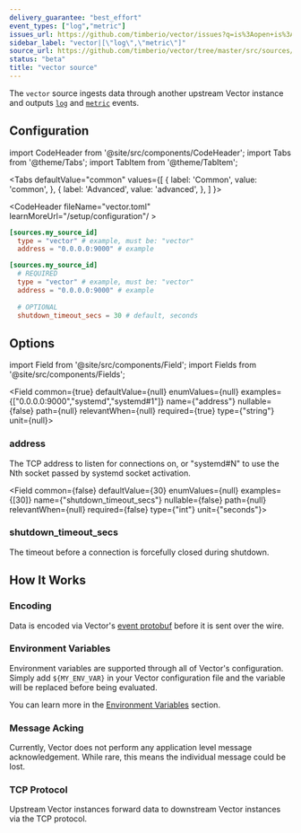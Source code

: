 ```yaml
---
delivery_guarantee: "best_effort"
event_types: ["log","metric"]
issues_url: https://github.com/timberio/vector/issues?q=is%3Aopen+is%3Aissue+label%3A%22source%3A+vector%22
sidebar_label: "vector|[\"log\",\"metric\"]"
source_url: https://github.com/timberio/vector/tree/master/src/sources/vector.rs
status: "beta"
title: "vector source" 
---
```


The `vector` source ingests data through another upstream Vector instance and outputs [`log`][docs.data-model#log] and [`metric`][docs.data-model#metric] events.

## Configuration

import CodeHeader from '@site/src/components/CodeHeader';
import Tabs from '@theme/Tabs';
import TabItem from '@theme/TabItem';

<Tabs
  defaultValue="common"
  values={[
    { label: 'Common', value: 'common', },
    { label: 'Advanced', value: 'advanced', },
  ]
}>
<TabItem value="common">

<CodeHeader fileName="vector.toml" learnMoreUrl="/setup/configuration"/ >

```toml
[sources.my_source_id]
  type = "vector" # example, must be: "vector"
  address = "0.0.0.0:9000" # example
```

</TabItem>
<TabItem value="advanced">

<CodeHeader fileName="vector.toml" learnMoreUrl="/setup/configuration" />

```toml
[sources.my_source_id]
  # REQUIRED
  type = "vector" # example, must be: "vector"
  address = "0.0.0.0:9000" # example
  
  # OPTIONAL
  shutdown_timeout_secs = 30 # default, seconds
```

</TabItem>

</Tabs>

## Options

import Field from '@site/src/components/Field';
import Fields from '@site/src/components/Fields';

<Fields filters={true}>


<Field
  common={true}
  defaultValue={null}
  enumValues={null}
  examples={["0.0.0.0:9000","systemd","systemd#1"]}
  name={"address"}
  nullable={false}
  path={null}
  relevantWhen={null}
  required={true}
  type={"string"}
  unit={null}>

### address

The TCP address to listen for connections on, or "systemd#N" to use the Nth socket passed by systemd socket activation. 


</Field>


<Field
  common={false}
  defaultValue={30}
  enumValues={null}
  examples={[30]}
  name={"shutdown_timeout_secs"}
  nullable={false}
  path={null}
  relevantWhen={null}
  required={false}
  type={"int"}
  unit={"seconds"}>

### shutdown_timeout_secs

The timeout before a connection is forcefully closed during shutdown.


</Field>


</Fields>

## How It Works

### Encoding

Data is encoded via Vector's [event protobuf][urls.event_proto] before it is sent over the wire.

### Environment Variables

Environment variables are supported through all of Vector's configuration.
Simply add `${MY_ENV_VAR}` in your Vector configuration file and the variable
will be replaced before being evaluated.

You can learn more in the [Environment Variables][docs.configuration#environment-variables]
section.

### Message Acking

Currently, Vector does not perform any application level message acknowledgement. While rare, this means the individual message could be lost.

### TCP Protocol

Upstream Vector instances forward data to downstream Vector instances via the TCP protocol.


[docs.configuration#environment-variables]: ../../setup/configuration#environment-variables
[docs.data-model#log]: ../../about/data-model#log
[docs.data-model#metric]: ../../about/data-model#metric
[urls.event_proto]: https://github.com/timberio/vector/blob/master/proto/event.proto
